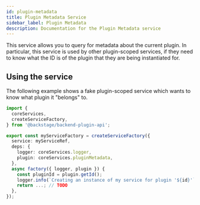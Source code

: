 ```yaml
---
id: plugin-metadata
title: Plugin Metadata Service
sidebar_label: Plugin Metadata
description: Documentation for the Plugin Metadata service
---
```


This service allows you to query for metadata about the current plugin. In particular, this service is used by other plugin-scoped services, if they need to know what the ID is of the plugin that they are being instantiated for.

## Using the service

The following example shows a fake plugin-scoped service which wants to know what plugin it "belongs" to.

```ts
import {
  coreServices,
  createServiceFactory,
} from '@backstage/backend-plugin-api';

export const myServiceFactory = createServiceFactory({
  service: myServiceRef,
  deps: {
    logger: coreServices.logger,
    plugin: coreServices.pluginMetadata,
  },
  async factory({ logger, plugin }) {
    const pluginId = plugin.getId();
    logger.info(`Creating an instance of my service for plugin '${id}'`);
    return ...; // TODO
  },
});
```
